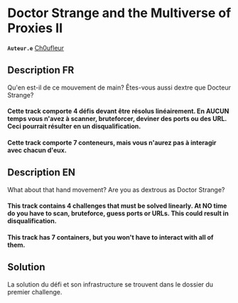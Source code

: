 # Doctor Strange and the Multiverse of Proxies II

**`Auteur.e`** [Ch0ufleur](https://ch0ufleur.dev)

## Description FR

  Qu'en est-il de ce mouvement de main? Êtes-vous aussi dextre que Docteur Strange?

  #### Cette track comporte 4 défis devant être résolus linéairement. En AUCUN temps vous n'avez à scanner, bruteforcer, deviner des ports ou des URL. Ceci pourrait résulter en un disqualification.
  #### Cette track comporte 7 conteneurs, mais vous n'aurez pas à interagir avec chacun d'eux.

## Description EN

  What about that hand movement? Are you as dextrous as Doctor Strange?

  #### This track contains 4 challenges that must be solved linearly. At NO time do you have to scan, bruteforce, guess ports or URLs. This could result in disqualification.
  #### This track has 7 containers, but you won't have to interact with all of them.

## Solution

La solution du défi et son infrastructure se trouvent dans le dossier du premier challenge.
